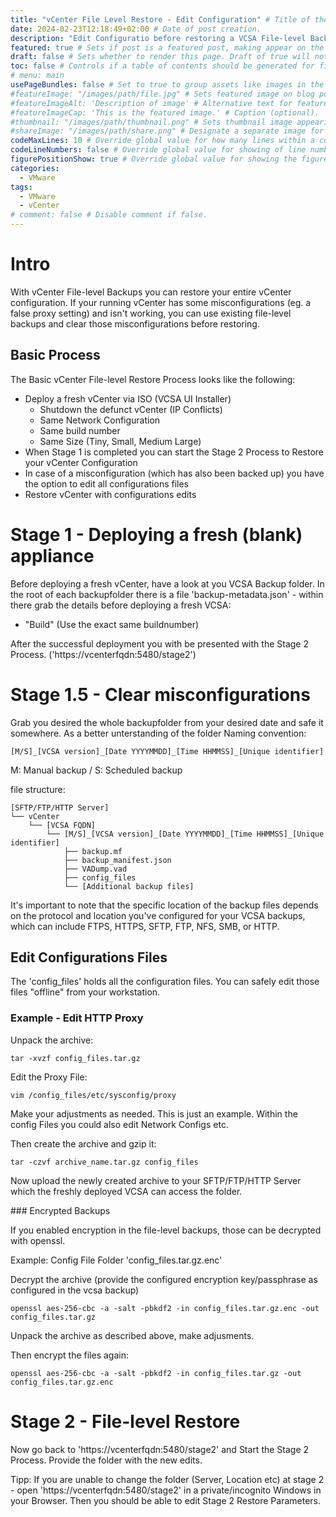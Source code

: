 ```yaml
---
title: "vCenter File Level Restore - Edit Configuration" # Title of the blog post.
date: 2024-02-23T12:18:49+02:00 # Date of post creation.
description: "Edit Configuratio before restoring a VCSA File-level Backup" # Description used for search engine.
featured: true # Sets if post is a featured post, making appear on the home page side bar.
draft: false # Sets whether to render this page. Draft of true will not be rendered.
toc: false # Controls if a table of contents should be generated for first-level links automatically.
# menu: main
usePageBundles: false # Set to true to group assets like images in the same folder as this post.
#featureImage: "/images/path/file.jpg" # Sets featured image on blog post.
#featureImageAlt: 'Description of image' # Alternative text for featured image.
#featureImageCap: 'This is the featured image.' # Caption (optional).
#thumbnail: "/images/path/thumbnail.png" # Sets thumbnail image appearing inside card on homepage.
#shareImage: "/images/path/share.png" # Designate a separate image for social media sharing.
codeMaxLines: 10 # Override global value for how many lines within a code block before auto-collapsing.
codeLineNumbers: false # Override global value for showing of line numbers within code block.
figurePositionShow: true # Override global value for showing the figure label.
categories:
  - VMware
tags:
  - VMware 
  - vCenter
# comment: false # Disable comment if false.
---
```


# Intro

With vCenter File-level Backups you can restore your entire vCenter configuration. If your running vCenter has some misconfigurations (eg. a false proxy setting) and isn't working, you can use existing file-level backups and clear those misconfigurations before restoring.

## Basic Process

The Basic vCenter File-level Restore Process looks like the following:

- Deploy a fresh vCenter via ISO (VCSA UI Installer)
  - Shutdown the defunct vCenter (IP Conflicts)
  - Same Network Configuration
  - Same build number
  - Same Size (Tiny, Small, Medium Large)
- When Stage 1 is completed you can start the Stage 2 Process to Restore your vCenter Configuration 
- In case of a misconfiguration (which has also been backed up) you have the option to edit all configurations files
- Restore vCenter with configurations edits

# Stage 1 - Deploying a fresh (blank) appliance

Before deploying a fresh vCenter, have a look at you VCSA Backup folder. In the root of each backupfolder there is a file 'backup-metadata.json' - within there grab the details before deploying a fresh VCSA:

- "Build" (Use the exact same buildnumber)


After the successful deployment you with be presented with the Stage 2 Process. ('https://vcenterfqdn:5480/stage2')

# Stage 1.5 - Clear misconfigurations

Grab you desired the whole backupfolder from your desired date and safe it somewhere. As a better unterstanding of the folder Naming convention:

```
[M/S]_[VCSA version]_[Date YYYYMMDD]_[Time HHMMSS]_[Unique identifier]
```

M: Manual backup / S: Scheduled backup

file structure:

```
[SFTP/FTP/HTTP Server]
└── vCenter
    └── [VCSA FQDN]
        └── [M/S]_[VCSA version]_[Date YYYYMMDD]_[Time HHMMSS]_[Unique identifier]
            ├── backup.mf
            ├── backup_manifest.json
            ├── VADump.vad
            ├── config_files
            └── [Additional backup files]
```

It's important to note that the specific location of the backup files depends on the protocol and location you've configured for your VCSA backups, which can include FTPS, HTTPS, SFTP, FTP, NFS, SMB, or HTTP.

## Edit Configurations Files

The 'config_files' holds all the configuration files. You can safely edit those files "offline" from your workstation.

### Example - Edit HTTP Proxy

Unpack the archive:

```
tar -xvzf config_files.tar.gz
```

Edit the Proxy File:

```
vim /config_files/etc/sysconfig/proxy
```

Make your adjustments as needed. This is just an example. Within the config Files you could also edit Network Configs etc.

Then create the archive and gzip it:

```
tar -czvf archive_name.tar.gz config_files
```

Now upload the newly created archive to your SFTP/FTP/HTTP Server which the freshly deployed VCSA can access the folder.


### Encrypted Backups

If you enabled encryption in the file-level backups, those can be decrypted with openssl.

Example:
Config File Folder 'config_files.tar.gz.enc'

Decrypt the archive (provide the configured encryption key/passphrase as configured in the vcsa backup)

```
openssl aes-256-cbc -a -salt -pbkdf2 -in config_files.tar.gz.enc -out config_files.tar.gz
```

Unpack the archive as described above, make adjusments.

Then encrypt the files again:

```
openssl aes-256-cbc -a -salt -pbkdf2 -in config_files.tar.gz -out config_files.tar.gz.enc
```

# Stage 2 - File-level Restore

Now go back to 'https://vcenterfqdn:5480/stage2' and Start the Stage 2 Process. Provide the folder with the new edits.

Tipp: If you are unable to change the folder (Server, Location etc) at stage 2 - open 'https://vcenterfqdn:5480/stage2' in a private/incognito Windows in your Browser. Then you should be able to edit Stage 2 Restore Parameters.